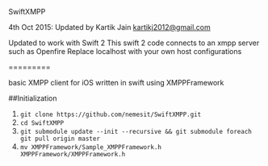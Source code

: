SwiftXMPP

4th Oct 2015:
Updated by Kartik Jain
kartikj2012@gmail.com



Updated to work with Swift 2
This swift 2 code connects to an xmpp server such as Openfire
Replace localhost with your own host configurations


=========

basic XMPP client for iOS written in swift using XMPPFramework

##Initialization
1. `git clone https://github.com/nemesit/SwiftXMPP.git`
2. `cd SwiftXMPP`
3. `git submodule update --init --recursive && git submodule foreach git pull origin master`
4. `mv XMPPFramework/Sample_XMPPFramework.h XMPPFramework/XMPPFramework.h`
